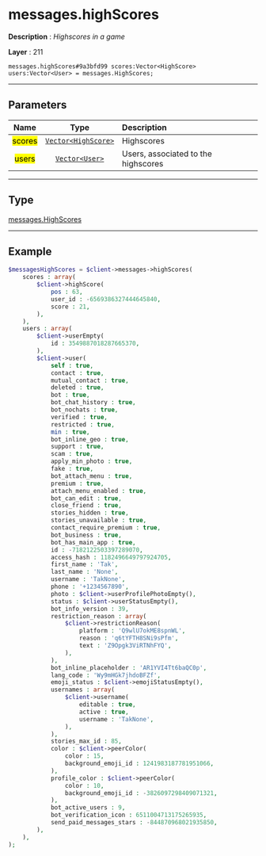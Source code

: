 # messages.highScores

**Description** : *Highscores in a game*

**Layer** : 211

```tl
messages.highScores#9a3bfd99 scores:Vector<HighScore> users:Vector<User> = messages.HighScores;
```

---

## Parameters

| Name | Type | Description |
| :---: | :---: | :--- |
| <mark>scores</mark> | [`Vector<HighScore>`](type/HighScore) | Highscores |
| <mark>users</mark> | [`Vector<User>`](type/User) | Users, associated to the highscores |

---

## Type

[messages.HighScores](type/messages.HighScores)

---

## Example

```php
$messagesHighScores = $client->messages->highScores(
	scores : array(
		$client->highScore(
			pos : 63,
			user_id : -6569386327444645840,
			score : 21,
		),
	),
	users : array(
		$client->userEmpty(
			id : 3549887018287665370,
		),
		$client->user(
			self : true,
			contact : true,
			mutual_contact : true,
			deleted : true,
			bot : true,
			bot_chat_history : true,
			bot_nochats : true,
			verified : true,
			restricted : true,
			min : true,
			bot_inline_geo : true,
			support : true,
			scam : true,
			apply_min_photo : true,
			fake : true,
			bot_attach_menu : true,
			premium : true,
			attach_menu_enabled : true,
			bot_can_edit : true,
			close_friend : true,
			stories_hidden : true,
			stories_unavailable : true,
			contact_require_premium : true,
			bot_business : true,
			bot_has_main_app : true,
			id : -7182122503397289070,
			access_hash : 1182496649797924705,
			first_name : 'Tak',
			last_name : 'None',
			username : 'TakNone',
			phone : '+1234567890',
			photo : $client->userProfilePhotoEmpty(),
			status : $client->userStatusEmpty(),
			bot_info_version : 39,
			restriction_reason : array(
				$client->restrictionReason(
					platform : 'Q9wlU7okME8spnWL',
					reason : 'q6tYFTH8SNi9sPfm',
					text : 'Z9Opgk3ViRTNhFYQ',
				),
			),
			bot_inline_placeholder : 'AR1YVI4Tt6baQC0p',
			lang_code : 'Wy9mHGk7jhdoBFZf',
			emoji_status : $client->emojiStatusEmpty(),
			usernames : array(
				$client->username(
					editable : true,
					active : true,
					username : 'TakNone',
				),
			),
			stories_max_id : 85,
			color : $client->peerColor(
				color : 15,
				background_emoji_id : 1241983187781951066,
			),
			profile_color : $client->peerColor(
				color : 10,
				background_emoji_id : -3826097298409071321,
			),
			bot_active_users : 9,
			bot_verification_icon : 6511004713175265935,
			send_paid_messages_stars : -844870968021935850,
		),
	),
);
```